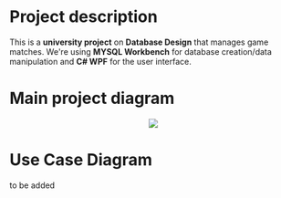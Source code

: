# Project description
This is a **university project** on **Database Design** that manages game matches. We're using **MYSQL Workbench** for database creation/data manipulation and **C# WPF** for the user interface.

# Main project diagram
<p align="center">
  <img src="https://i.imgur.com/IUD2y8h.png" />
</p>

# Use Case Diagram
to be added
